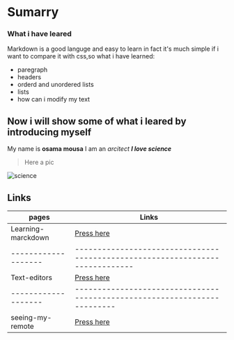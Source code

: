 # Sumarry 
### What i have leared

Markdown is a good languge and easy to learn in fact it's much simple if i want to compare it with css,so what i have learned:

* paregraph
* headers
* orderd and unordered lists
* lists
* how can i modify my text

## Now i will show some of what i leared by introducing myself
My name is **osama mousa**
I am an *arcitect*
***I love science***
>Here a pic

![science](https://www.for9a.com/images/blog/2019/05/26/640x360-3chilliwack-scienceworldontheroad.png)

## Links

pages              | Links
---------------    |--------------------------------------------------------------------
Learning-marckdown | [Press here](https://osamamousa204.github.io/learning-journal/learning-markdown)
-------------------|-----------------------------------------------------------------------------
Text-editors       | [Press here](https://osamamousa204.github.io/learning-journal/Text-editors)
-------------------|-------------------------------------------------------------------------
seeing-my-remote   | [Press here](https://osamamousa204.github.io/learning-journal/seeing-my-remote)
